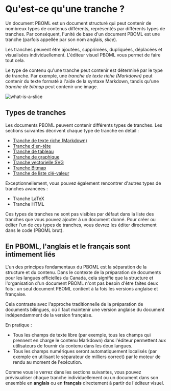 # Qu'est-ce qu'une tranche ?

Un document PBOML est un document structuré qui peut contenir de nombreux types de contenus différents, représentés par différents types de tranches. Par conséquent, l'unité de base d'un document PBOML est une tranche (parfois appellée par son nom anglais, *slice*).

Les tranches peuvent être ajoutées, supprimées, dupliquées, déplacées et visualisées individuellement. L'éditeur visuel PBOML vous permet de faire tout cela.

Le type de contenu qu'une tranche peut contenir est déterminé par le type de tranche. Par exemple, une *tranche de texte riche (Markdown)* peut contenir du texte formaté à l'aide de la syntaxe Markdown, tandis qu'une *tranche de bitmap* peut contenir une image.

![what-is-a-slice](/what_is_slice_example.png)

## Types de tranches

Les documents PBOML peuvent contenir différents types de tranches. Les sections suivantes décrivent chaque type de tranche en détail :

- [Tranche de texte riche (Markdown)](./paragraphes.html)
- [Tranche d'en-tête](./headings.html)
- [Tranche de tableau](./tables.html)
- [Tranche de graphique](./charts.html)
- [Tranche vectorielle SVG](./charts.html#with-an-svg-slice)
- [Tranche Bitmap](./images.html)
- [Tranche de liste clé-valeur](./key-value-lists.html)

Exceptionnellement, vous pouvez également rencontrer d'autres types de tranches avancées :

- Tranche LaTeX
- Tranche HTML

Ces types de tranches ne sont pas visibles par défaut dans la liste des tranches que vous pouvez ajouter à un document donné. Pour créer ou éditer l'un de ces types de tranches, vous devrez les éditer directement dans le code (PBOML brut).

## En PBOML, l'anglais et le français sont intimement liés

L'un des principes fondamentaux du PBOML est la séparation de la structure et du contenu. Dans le contexte de la préparation de documents pour les langues officielles du Canada, cela signifie que la structure et l'organisation d'un document PBOML n'ont pas besoin d'être faites deux fois : un seul document PBOML contient à la fois les versions anglaise et française.

Cela contraste avec l'approche traditionnelle de la préparation de documents bilingues, où il faut maintenir une version anglaise du document indépendamment de la version française.

En pratique :
- Tous les champs de texte libre (par exemple, tous les champs qui prennent en charge le contenu Markdown) dans l'éditeur permettent aux utilisateurs de fournir du contenu dans les deux langues.
- Tous les champs numériques seront automatiquement localisés (par exemple en utilisant le séparateur de milliers correct) par le moteur de rendu au moment de l'exécution.

Comme vous le verrez dans les sections suivantes, vous pouvez prévisualiser chaque tranche individuellement ou un document dans son ensemble en **anglais** ou en **français** directement à partir de l'éditeur visuel.